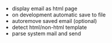 - display email as html page
- on development automatic save to file
- autoremove saved email (optional)
- detect html/non-html template
- parse system mail and send
